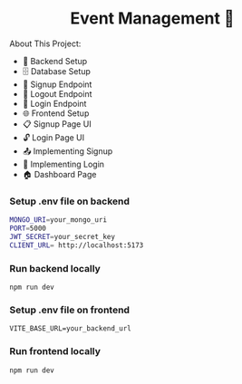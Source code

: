 <h1 align="center">Event Management 🏨</h1>

About This Project:

-   🔧 Backend Setup
-   🗄️ Database Setup
-   🔐 Signup Endpoint
-   🚪 Logout Endpoint
-   🔑 Login Endpoint
-   🌐 Frontend Setup
-   📋 Signup Page UI
-   🔓 Login Page UI
-   📤 Implementing Signup
-   🔑 Implementing Login
-   🏠 Dashboard Page

### Setup .env file on backend

```bash
MONGO_URI=your_mongo_uri
PORT=5000
JWT_SECRET=your_secret_key
CLIENT_URL= http://localhost:5173
```

### Run backend locally

```shell
npm run dev
```

### Setup .env file on frontend

```shell
VITE_BASE_URL=your_backend_url
```

### Run frontend locally

```shell
npm run dev
```
